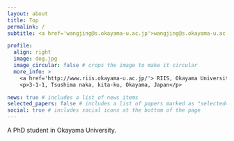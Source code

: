 ```yaml
---
layout: about
title: Top
permalink: /
subtitle: <a href='wangjing@s.okayama-u.ac.jp'>wangjing@s.okayama-u.ac.jp</a>

profile:
  align: right
  image: dog.jpg
  image_circular: false # crops the image to make it circular
  more_info: >
    <a href='http://www.riis.okayama-u.ac.jp/'> RIIS, Okayama University</a>
    <p>3-1-1, Tsushima naka, kita-ku, Okayama, Japan</p>

news: true # includes a list of news items
selected_papers: false # includes a list of papers marked as "selected={true}"
social: true # includes social icons at the bottom of the page
---
```


A PhD student in Okayama University.
